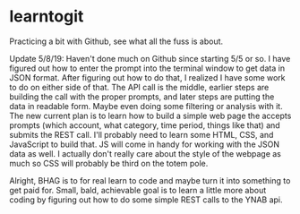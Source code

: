 # learntogit
Practicing a bit with Github, see what all the fuss is about.

Update 5/8/19: Haven't done much on Github since starting 5/5 or so. I have figured out how to enter the prompt into the terminal window to get data in JSON format. After figuring out how to do that, I realized I have some work to do on either side of that. The API call is the middle, earlier steps are building the call with the proper prompts, and later steps are putting the data in readable form. Maybe even doing some filtering or analysis with it. The new current plan is to learn how to build a simple web page the accepts prompts (which account, what category, time period, things like that) and submits the REST call. I'll probably need to learn some HTML, CSS, and JavaScript to build that. JS will come in handy for working with the JSON data as well. I actually don't really care about the style of the webpage as much so CSS will probably be third on the totem pole. 

Alright, BHAG is to for real learn to code and maybe turn it into something to get paid for. Small, bald, achievable goal is to learn a little more about coding by figuring out how to do some simple REST calls to the YNAB api.
